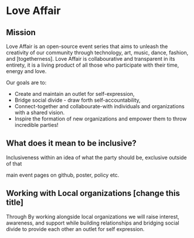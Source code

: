 # Love Affair
## Mission
Love Affair is an open-source event series that aims to unleash the creativity of our community through technology, art, music, dance, fashion, and [togetherness]. Love Affair is collabourative and transparent in its entirety, it is a living product of all those who participate with their time, energy and love.

Our goals are to: 
 - Create and maintain an outlet for self-expression,
 - Bridge social divide - draw forth self-accountability,
 - Connect-together and collabourate-with individuals and organizations with a shared vision. 
 - Inspire the formation of new organizations and empower them to throw incredible parties! 
 

## What does it mean to be inclusive?

Inclusiveness within an idea of what the party should be, exclusive outside of that

main event pages on github, poster, policy etc.

## Working with Local organizations [change this title]

Through  By working alongside local organizations we will raise interest, awareness, and support while building relationships and bridging social divide to provide each other an outlet for self expression. 
